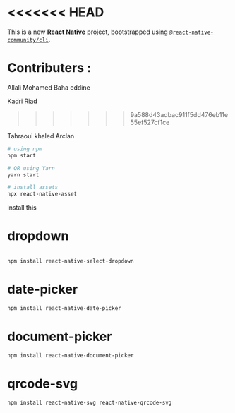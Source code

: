 <<<<<<< HEAD
=======
This is a new [**React Native**](https://reactnative.dev) project, bootstrapped using [`@react-native-community/cli`](https://github.com/react-native-community/cli).

# Contributers :
Allali Mohamed Baha eddine 

Kadri Riad
>>>>>>> 9a588d43adbac911f5dd476eb11e55ef527cf1ce

Tahraoui khaled Arclan

```bash
# using npm
npm start
```
```bash
# OR using Yarn
yarn start
```
```bash
# install assets
npx react-native-asset
```



install this
# dropdown
```bash

npm install react-native-select-dropdown
```
# date-picker

```bash
npm install react-native-date-picker
```
# document-picker

```bash
npm install react-native-document-picker
```
# qrcode-svg

```bash
npm install react-native-svg react-native-qrcode-svg
```



